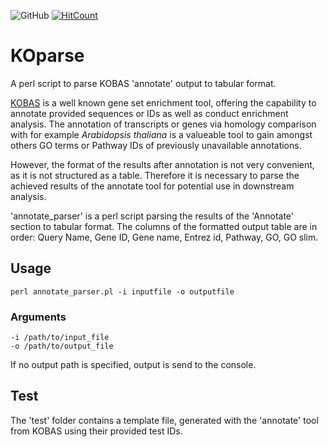 ![GitHub](https://img.shields.io/github/license/mschemmel/KOparse)
[![HitCount](http://hits.dwyl.com/mschemmel/KOparse.svg)](http://hits.dwyl.com/mschemmel/KOparse)

# KOparse
A perl script to parse KOBAS 'annotate' output to tabular format.

[KOBAS](http://kobas.cbi.pku.edu.cn/kobas3) is a well known gene set enrichment tool,  offering the capability to annotate provided sequences or IDs as well as conduct enrichment analysis.
The annotation of transcripts or genes via homology comparison with for example _Arabidopsis thaliana_ is a valueable tool to gain amongst others GO terms or Pathway IDs of previously unavailable annotations.

However, the format of the results after annotation is not very convenient, as it is not structured as a table. Therefore it is necessary to parse the achieved results of the annotate tool for potential use in downstream analysis.

'annotate_parser' is a perl script parsing the results of the 'Annotate' section to tabular format.
The columns of the formatted output table  are in order: Query Name, Gene ID, Gene name, Entrez id,
Pathway, GO, GO slim.
## Usage
```
perl annotate_parser.pl -i inputfile -o outputfile
```

### Arguments
    -i /path/to/input_file
    -o /path/to/output_file
If no output path is specified, output is send to the console.

## Test
The 'test' folder contains a template file, generated with the 'annotate' tool from KOBAS using their provided test IDs. 
